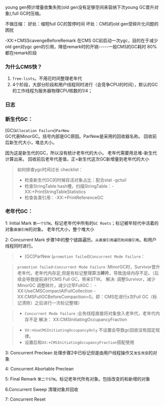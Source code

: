 young gen预计增量收集失败(old gen没有足够空间来容纳下次young GC晋升对象),full GC时压缩。

不做压缩：
好处：缩短full GC的暂停时间
坏处：CMS的old gen受碎片化问题的困扰

-XX:+CMSScavengeBeforeRemark
在CMS GC前启动一次ygc，目的在于减少old gen对ygc gen的引用，降低remark时的开销-----一般CMS的GC耗时 80%都在remark阶段



### 为什么CMS快？
1. `free-lists`。不用花时间整理老年代
2. 4个阶段，大部分阶段和用户线程同时进行（会竞争CPU的时间），默认的GC的工作线程为服务器物理CPU核数的1/4；




### 日志

### 新生代GC：
[GC(`Allocation Failure`)`ParNew`   
GC代表MinorGC。括号内部是GC原因。ParNew是采用的回收器名称。
回收前后新生代大小，堆总大小。

因为这是新生代的GC，所以没有统计老年代的大小。
老年代需要用总堆-新生代计算出来。
回收前后老年代差值，正=新生代这次GC新增量到老年代的大小

> 如何排查ygc时间过长 checklist：
> - 检查新生代GC的时候存活对象占比：配合stat -gctuil
> - 检查StringTable hash槽，扫描StringTable：-XX:+PrintStringTableStatistics
> - 检查各类引用：-XX:+PrintReferenceGC


### 老年代GC：
1: Initial Mark
`第一个STW`。标记老年代中所有的`GC Roots`；标记被年轻代中活着的对象`直接引用`的对象。
老年代大小，整个堆大小

2: Concurrent Mark
步骤1中的整个链路遍历。`从直接引用遍历到间接引用`。和用户线程同时进行。

> - [GC[ParNew (`promotion failed`)`Concurrent Mode Failure`：


> `promotion failed`-`Concurrent Mode Failure` :MinorGC时，Survivor晋升老年代，老年代内存足,但是有标记整理算法<b>碎片</b>，导致连续内存不足。（后续会导致提前进行CMS Full GC，带来STW。
> 解决:
> 调整Survivor，减少MinorGC
> 调整碎片，减少过早FullGC：
> -XX:UseCMSCompactAtFullCollection -XX:CMSFullGCBeforeCompaction=0。即：CMS在进行x次Full GC（标记清除）之后进行一次标记整理）


> - `Concurrent Mode Failure` :业务线程直接将对象放入老年代，老年代内存不足
> 解决：
> XX:CMSInitiatingOccupancyFraction

> - `XX:+UseCMSInitiatingOccupancyOnly` 不设置会导致gc回收没有固定规律。
> - 设置后和`XX:+CMSInitiatingOccupancyFraction`搭配使用

3: Concurrent Preclean
处理步骤2中已标记但是由用户线程操作又`发生改变`的对象

4: Concurrent Abortable Preclean

5: Final Remark
`第二个STW`。标记老年代所有对象。包括改变的和新增的对象

6.Concurrent Sweep
清理对象并回收

7: Concurrent Reset
